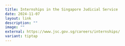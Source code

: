 ```yaml
---
title: Internships in the Singapore Judicial Service
date: 2024-11-07
layout: link
description: ""
image: ""
external: https://www.jsc.gov.sg/careers/internships/
variant: tiptap
---
```

